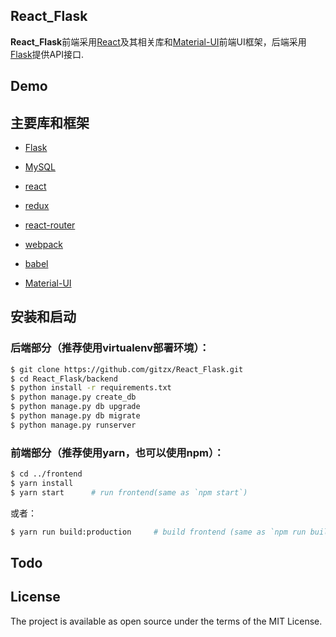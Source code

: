 
## React_Flask ##

**React_Flask**前端采用[React](https://facebook.github.io/react/)及其相关库和[Material-UI](https://github.com/callemall/material-ui)前端UI框架，后端采用[Flask](http://flask.pocoo.org/)提供API接口.


Demo
-------


## 主要库和框架

* [Flask](http://flask.pocoo.org/)
* [MySQL](https://www.mysql.com/)

* [react](https://github.com/facebook/react)
* [redux](https://github.com/rackt/redux)
* [react-router](https://github.com/rackt/react-router)
* [webpack](https://github.com/webpack/webpack)
* [babel](https://github.com/babel/babel)
* [Material-UI](https://github.com/callemall/material-ui)



## 安装和启动

### 后端部分（推荐使用virtualenv部署环境）：


```bash
$ git clone https://github.com/gitzx/React_Flask.git
$ cd React_Flask/backend
$ python install -r requirements.txt
$ python manage.py create_db
$ python manage.py db upgrade
$ python manage.py db migrate
$ python manage.py runserver
```

### 前端部分（推荐使用yarn，也可以使用npm）：


```bash
$ cd ../frontend
$ yarn install    
$ yarn start      # run frontend(same as `npm start`)
```

或者：

```bash 
$ yarn run build:production     # build frontend (same as `npm run build:production`)
```


Todo
-------



License
-------
 The project is available as open source under the terms of the MIT License.

